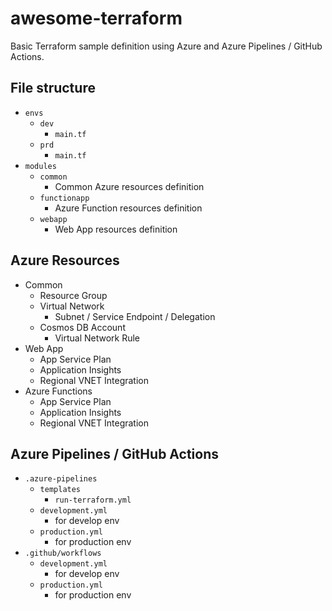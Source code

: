 # awesome-terraform

Basic Terraform sample definition using Azure and Azure Pipelines / GitHub Actions.

## File structure

- `envs`
  - `dev`
    - `main.tf`
  - `prd`
    - `main.tf`
- `modules`
  - `common`
    - Common Azure resources definition
  - `functionapp`
    - Azure Function resources definition
  - `webapp`
    - Web App resources definition
 
## Azure Resources

- Common
  - Resource Group
  - Virtual Network
    - Subnet / Service Endpoint / Delegation
  - Cosmos DB Account
    - Virtual Network Rule
- Web App
  - App Service Plan
  - Application Insights
  - Regional VNET Integration
- Azure Functions
  - App Service Plan
  - Application Insights
  - Regional VNET Integration

## Azure Pipelines / GitHub Actions

- `.azure-pipelines`
  - `templates`
    - `run-terraform.yml`
  - `development.yml`
    - for develop env
  - `production.yml`
    - for production env
- `.github/workflows`
  - `development.yml`
    - for develop env
  - `production.yml`
    - for production env